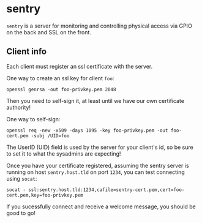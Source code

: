 # sentry

`sentry` is a server for monitoring and controlling physical access via GPIO on the back and SSL on the front.

## Client info

Each client must register an ssl certificate with the server.

One way to create an ssl key for client `foo`:

    openssl genrsa -out foo-privkey.pem 2048

Then you need to self-sign it, at least until we have our own certificate authority!

One way to self-sign:

    openssl req -new -x509 -days 1095 -key foo-privkey.pem -out foo-cert.pem -subj /UID=foo

The UserID (UID) field is used by the server for your client's id, so be sure to set it to what the sysadmins are expecting!

Once you have your certificate registered, assuming the sentry server is running on host `sentry.host.tld` on port `1234`, you can test connecting using `socat`:

    socat - ssl:sentry.host.tld:1234,cafile=sentry-cert.pem,cert=foo-cert.pem,key=foo-privkey.pem

If you sucessfully connect and receive a welcome message, you should be good to go!
